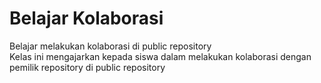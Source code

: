 # Belajar Kolaborasi
Belajar melakukan kolaborasi di public repository<br>
Kelas ini mengajarkan kepada siswa dalam melakukan kolaborasi dengan pemilik repository di public repository
